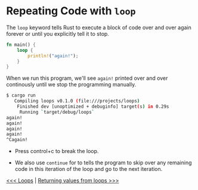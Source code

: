 # Repeating Code with `loop`

The `loop` keyword tells Rust to execute a block of code over and over again forever or until you explicitly tell it to stop.


```rust
fn main() {
    loop {
        println!("again!");
    }
}
```

When we run this program, we'll see `again!` printed over and over continously until we stop the programming manually.

```bash
$ cargo run
   Compiling loops v0.1.0 (file:///projects/loops)
    Finished dev [unoptimized + debuginfo] target(s) in 0.29s
     Running `target/debug/loops`
again!
again!
again!
again!
^Cagain!
```

- Press control+c to break the loop.

- We also use `continue` for to tells the program to skip over any remaining code in this iteration of the loop and go to the next iteration.

[<<< Loops](README.md) | [Returning values from loops >>>](102-returning-values-from-loops.md)